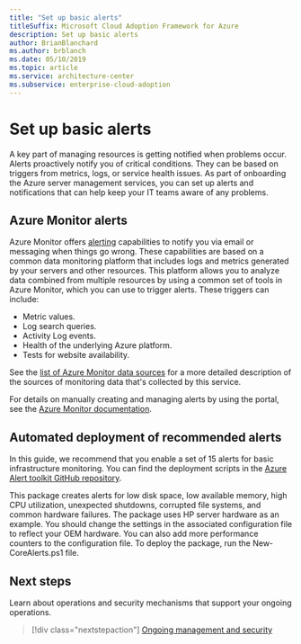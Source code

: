 ```yaml
---
title: "Set up basic alerts"
titleSuffix: Microsoft Cloud Adoption Framework for Azure
description: Set up basic alerts
author: BrianBlanchard
ms.author: brblanch
ms.date: 05/10/2019
ms.topic: article
ms.service: architecture-center
ms.subservice: enterprise-cloud-adoption
---
```


# Set up basic alerts

A key part of managing resources is getting notified when problems occur. Alerts proactively notify you of critical conditions. They can be based on triggers from metrics, logs, or service health issues. As part of onboarding the Azure server management services, you can set up alerts and notifications that can help keep your IT teams aware of any problems.

## Azure Monitor alerts

Azure Monitor offers [alerting](https://docs.microsoft.com/azure/azure-monitor/platform/alerts-overview) capabilities to notify you via email or messaging when things go wrong. These capabilities are based on a common data monitoring platform that includes logs and metrics generated by your servers and other resources. This platform allows you to analyze data combined from multiple resources by using a common set of tools in Azure Monitor, which you can use to trigger alerts. These triggers can include:

- Metric values.
- Log search queries.
- Activity Log events.
- Health of the underlying Azure platform.
- Tests for website availability.

See the [list of Azure Monitor data sources](https://docs.microsoft.com/azure/azure-monitor/platform/data-sources) for a more detailed description of the sources of monitoring data that's collected by this service.

For details on manually creating and managing alerts by using the portal, see the [Azure Monitor documentation](https://docs.microsoft.com/azure/azure-monitor/platform/alerts-metric).

## Automated deployment of recommended alerts

In this guide, we recommend that you enable a set of 15 alerts for basic infrastructure monitoring. You can find the deployment scripts in the [Azure Alert toolkit GitHub repository](https://github.com/Microsoft/manageability-toolkits).

This package creates alerts for low disk space, low available memory, high CPU utilization, unexpected shutdowns, corrupted file systems, and common hardware failures. The package uses HP server hardware as an example. You should change the settings in the associated configuration file to reflect your OEM hardware. You can also add more performance counters to the configuration file. To deploy the package, run the New-CoreAlerts.ps1 file.

## Next steps

Learn about operations and security mechanisms that support your ongoing operations.

> [!div class="nextstepaction"]
> [Ongoing management and security](./ongoing-management-overview.md)
